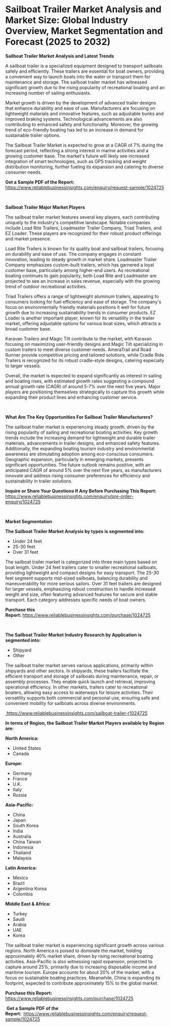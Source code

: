 <p><h1>Sailboat Trailer Market Analysis and Market Size: Global Industry Overview, Market Segmentation and Forecast (2025 to 2032)</h1></p><p><strong>Sailboat Trailer Market Analysis and Latest Trends</strong></p>
<p><p>A sailboat trailer is a specialized equipment designed to transport sailboats safely and efficiently. These trailers are essential for boat owners, providing a convenient way to launch boats into the water or transport them for maintenance and storage. The sailboat trailer market has witnessed significant growth due to the rising popularity of recreational boating and an increasing number of sailing enthusiasts.</p><p>Market growth is driven by the development of advanced trailer designs that enhance durability and ease of use. Manufacturers are focusing on lightweight materials and innovative features, such as adjustable bunks and improved braking systems. Technological advancements are also contributing to enhanced safety and functionality. Moreover, the growing trend of eco-friendly boating has led to an increase in demand for sustainable trailer options.</p><p>The Sailboat Trailer Market is expected to grow at a CAGR of 7% during the forecast period, reflecting a strong interest in marine activities and a growing customer base. The market's future will likely see increased integration of smart technologies, such as GPS tracking and weight distribution monitoring, further fueling its expansion and catering to diverse consumer needs.</p></p>
<p><strong>Get a Sample PDF of the Report:&nbsp;</strong> <a href="https://www.reliablebusinessinsights.com/enquiry/request-sample/1024725?utm_campaign=3089&utm_medium=2&utm_source=Github&utm_content=ia&utm_term=17042025&utm_id=sailboat-trailer">https://www.reliablebusinessinsights.com/enquiry/request-sample/1024725</a></p>
<p>&nbsp;</p>
<p><strong>Sailboat Trailer Major Market Players</strong></p>
<p><p>The sailboat trailer market features several key players, each contributing uniquely to the industry's competitive landscape. Notable companies include Load Rite Trailers, Loadmaster Trailer Company, Triad Trailers, and EZ Loader. These players are recognized for their robust product offerings and market presence.</p><p>Load Rite Trailers is known for its quality boat and sailboat trailers, focusing on durability and ease of use. The company engages in constant innovation, leading to steady growth in market share. Loadmaster Trailer Company emphasizes custom-built trailers, which has garnered a loyal customer base, particularly among higher-end users. As recreational boating continues to gain popularity, both Load Rite and Loadmaster are projected to see an increase in sales revenue, especially with the growing trend of outdoor recreational activities.</p><p>Triad Trailers offers a range of lightweight aluminum trailers, appealing to consumers looking for fuel efficiency and ease of storage. The company's focus on environmentally friendly materials positions it well for future growth due to increasing sustainability trends in consumer products. EZ Loader is another important player, known for its versatility in the trailer market, offering adjustable options for various boat sizes, which attracts a broad customer base.</p><p>Karavan Trailers and Magic Tilt contribute to the market, with Karavan focusing on maximizing user-friendly designs and Magic Tilt specializing in custom trailers to meet diverse customer needs. AmeraTrail and Road Runner provide competitive pricing and tailored solutions, while Cradle Ride Trailers is recognized for its robust cradle-style designs, catering especially to larger vessels.</p><p>Overall, the market is expected to expand significantly as interest in sailing and boating rises, with estimated growth rates suggesting a compound annual growth rate (CAGR) of around 5-7% over the next five years. Major players are positioning themselves strategically to capture this growth while expanding their product lines and enhancing customer service.</p></p>
<p>&nbsp;</p>
<p><strong>What Are The Key Opportunities For Sailboat Trailer Manufacturers?</strong></p>
<p><p>The sailboat trailer market is experiencing steady growth, driven by the rising popularity of sailing and recreational boating activities. Key growth trends include the increasing demand for lightweight and durable trailer materials, advancements in trailer designs, and enhanced safety features. Additionally, the expanding boating tourism industry and environmental awareness are stimulating adoption among eco-conscious consumers. Geographic expansion, particularly in emerging markets, presents significant opportunities. The future outlook remains positive, with an anticipated CAGR of around 5% over the next five years, as manufacturers innovate and address rising consumer preferences for efficiency and sustainability in trailer solutions.</p></p>
<p><strong>Inquire or Share Your Questions If Any Before Purchasing This Report:</strong> <a href="https://www.reliablebusinessinsights.com/enquiry/pre-order-enquiry/1024725?utm_campaign=3089&utm_medium=2&utm_source=Github&utm_content=ia&utm_term=17042025&utm_id=sailboat-trailer">https://www.reliablebusinessinsights.com/enquiry/pre-order-enquiry/1024725</a></p>
<p>&nbsp;</p>
<p><strong>Market Segmentation</strong></p>
<p><strong>The Sailboat Trailer Market Analysis by types is segmented into:</strong></p>
<p><ul><li>Under 24 feet</li><li>25-30 feet</li><li>Over 31 feet</li></ul></p>
<p><p>The sailboat trailer market is categorized into three main types based on boat length. Under 24 feet trailers cater to smaller recreational sailboats, providing lightweight and compact designs for easy transport. The 25-30 feet segment supports mid-sized sailboats, balancing durability and maneuverability for more serious sailors. Over 31 feet trailers are designed for larger vessels, emphasizing robust construction to handle increased weight and size, often featuring advanced features for secure and stable transport. Each category addresses specific needs of boat owners.</p></p>
<p><strong>Purchase this Report:&nbsp;</strong><a href="https://www.reliablebusinessinsights.com/purchase/1024725?utm_campaign=3089&utm_medium=2&utm_source=Github&utm_content=ia&utm_term=17042025&utm_id=sailboat-trailer">https://www.reliablebusinessinsights.com/purchase/1024725</a></p>
<p>&nbsp;</p>
<p><strong>The Sailboat Trailer Market Industry Research by Application is segmented into:</strong></p>
<p><ul><li>Shipyard</li><li>Other</li></ul></p>
<p><p>The sailboat trailer market serves various applications, primarily within shipyards and other sectors. In shipyards, these trailers facilitate the efficient transport and storage of sailboats during maintenance, repair, or assembly processes. They enable quick launch and retrieval, improving operational efficiency. In other markets, trailers cater to recreational boaters, allowing easy access to waterways for leisure activities. Their versatility supports both commercial and personal use, ensuring safe and convenient mobility for sailboats across diverse environments.</p></p>
<p><a href="https://www.reliablebusinessinsights.com/sailboat-trailer-r1024725?utm_campaign=3089&utm_medium=2&utm_source=Github&utm_content=ia&utm_term=17042025&utm_id=sailboat-trailer">&nbsp;https://www.reliablebusinessinsights.com/sailboat-trailer-r1024725</a></p>
<p><strong>In terms of Region, the Sailboat Trailer Market Players available by Region are:</strong></p>
<p>
    <p> <strong> North America: </strong>
        <ul>
            <li>United States</li>
            <li>Canada</li>
        </ul>
        </p> 
    <p> <strong> Europe: </strong>
        <ul>
            <li>Germany</li>
            <li>France</li>
            <li>U.K.</li>
            <li>Italy</li>
            <li>Russia</li>
        </ul>
        </p> 
    <p> <strong> Asia-Pacific: </strong>
        <ul>
            <li>China</li>
            <li>Japan</li>
            <li>South Korea</li>
            <li>India</li>
            <li>Australia</li>
            <li>China Taiwan</li>
            <li>Indonesia</li>
            <li>Thailand</li>
            <li>Malaysia</li>
        </ul>
        </p> 
    <p> <strong> Latin America: </strong>
        <ul>
            <li>Mexico</li>
            <li>Brazil</li>
            <li>Argentina Korea</li>
            <li>Colombia</li>
        </ul>
        </p> 
    <p> <strong> Middle East & Africa: </strong>
        <ul>
            <li>Turkey</li>
            <li>Saudi</li>
            <li>Arabia</li>
            <li>UAE</li>
            <li>Korea</li>
        </ul>
    </p>
    </p>
<p><p>The sailboat trailer market is experiencing significant growth across various regions. North America is poised to dominate the market, holding approximately 40% market share, driven by rising recreational boating activities. Asia-Pacific is also witnessing rapid expansion, projected to capture around 25%, primarily due to increasing disposable income and maritime tourism. Europe accounts for about 20% of the market, with a focus on sustainable boating practices. Meanwhile, China is expanding its footprint, expected to contribute approximately 15% to the global market.</p></p>
<p><strong>Purchase this Report: </strong><a href="https://www.reliablebusinessinsights.com/purchase/1024725?utm_campaign=3089&utm_medium=2&utm_source=Github&utm_content=ia&utm_term=17042025&utm_id=sailboat-trailer">https://www.reliablebusinessinsights.com/purchase/1024725</a></p>
<p>&nbsp;<strong>Get a Sample PDF of the Report:&nbsp;&nbsp;</strong><a href="https://www.reliablebusinessinsights.com/enquiry/request-sample/1024725?utm_campaign=3089&utm_medium=2&utm_source=Github&utm_content=ia&utm_term=17042025&utm_id=sailboat-trailer">https://www.reliablebusinessinsights.com/enquiry/request-sample/1024725</a></p>
<p><strong></strong></p>
<p><p></p><p></p><p></p></p>